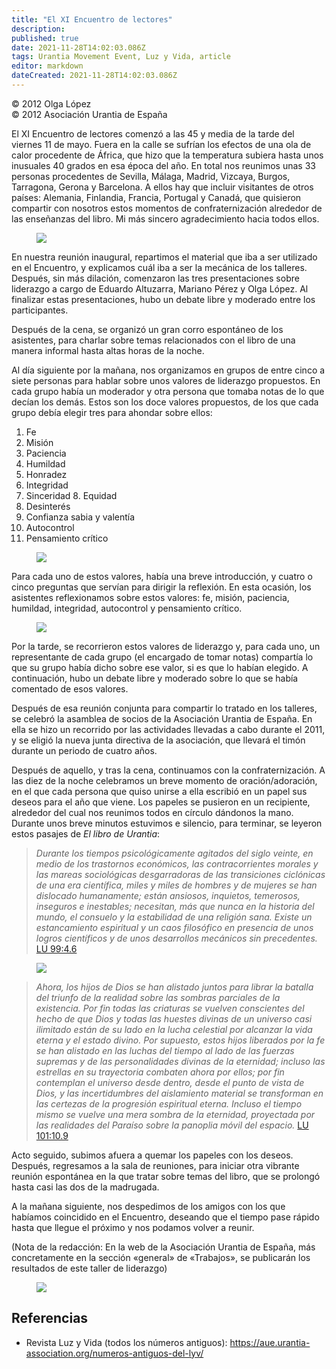 ```yaml
---
title: "El XI Encuentro de lectores"
description: 
published: true
date: 2021-11-28T14:02:03.086Z
tags: Urantia Movement Event, Luz y Vida, article
editor: markdown
dateCreated: 2021-11-28T14:02:03.086Z
---
```


<p class="v-card v-sheet theme--light grey lighten-3 px-2">© 2012 Olga López<br>© 2012 Asociación Urantia de España</p>

El XI Encuentro de lectores comenzó a las 45 y media de la tarde del viernes 11 de mayo. Fuera en la calle se sufrían los efectos de una ola de calor procedente de África, que hizo que la temperatura subiera hasta unos inusuales 40 grados en esa época del año. En total nos reunimos unas 33 personas procedentes de Sevilla, Málaga, Madrid, Vizcaya, Burgos, Tarragona, Gerona y Barcelona. A ellos hay que incluir visitantes de otros países: Alemania, Finlandia, Francia, Portugal y Canadá, que quisieron compartir con nosotros estos momentos de confraternización alrededor de las enseñanzas del libro. Mi más sincero agradecimiento hacia todos ellos.

<figure id="Figure_1" class="image urantiapedia">
<img src="/image/article/Luz_y_Vida/LyV29/02.jpg">
</figure>

En nuestra reunión inaugural, repartimos el material que iba a ser utilizado en el Encuentro, y explicamos cuál iba a ser la mecánica de los talleres. Después, sin más dilación, comenzaron las tres presentaciones sobre liderazgo a cargo de Eduardo Altuzarra, Mariano Pérez y Olga López. Al finalizar estas presentaciones, hubo un debate libre y moderado entre los participantes.

Después de la cena, se organizó un gran corro espontáneo de los asistentes, para charlar sobre temas relacionados con el libro de una manera informal hasta altas horas de la noche.

Al día siguiente por la mañana, nos organizamos en grupos de entre cinco a siete personas para hablar sobre unos valores de liderazgo propuestos. En cada grupo había un moderador y otra persona que tomaba notas de lo que decían los demás. Estos son los doce valores propuestos, de los que cada grupo debía elegir tres para ahondar sobre ellos:

1. Fe
2. Misión
3. Paciencia
4. Humildad
5. Honradez
6. Integridad
7. Sinceridad 8. Equidad
8. Desinterés
9. Confianza sabia y valentía
10. Autocontrol
11. Pensamiento crítico 

<figure id="Figure_2" class="image urantiapedia">
<img src="/image/article/Luz_y_Vida/LyV29/01.jpg">
</figure>

Para cada uno de estos valores, había una breve introducción, y cuatro o cinco preguntas que servían para dirigir la reflexión. En esta ocasión, los asistentes reflexionamos sobre estos valores: fe, misión, paciencia, humildad, integridad, autocontrol y pensamiento crítico.

<figure id="Figure_3" class="image urantiapedia">
<img src="/image/article/Luz_y_Vida/LyV29/03.jpg">
</figure>

Por la tarde, se recorrieron estos valores de liderazgo y, para cada uno, un representante de cada grupo (el encargado de tomar notas) compartía lo que su grupo había dicho sobre ese valor, si es que lo habían elegido. A continuación, hubo un debate libre y moderado sobre lo que se había comentado de esos valores.

Después de esa reunión conjunta para compartir lo tratado en los talleres, se celebró la asamblea de socios de la Asociación Urantia de España. En ella se hizo un recorrido por las actividades llevadas a cabo durante el 2011, y se eligió la nueva junta directiva de la asociación, que llevará el timón durante un periodo de cuatro años.

Después de aquello, y tras la cena, continuamos con la confraternización. A las diez de la noche celebramos un breve momento de oración/adoración, en el que cada persona que quiso unirse a ella escribió en un papel sus deseos para el año que viene. Los papeles se pusieron en un recipiente, alrededor del cual nos reunimos todos en círculo dándonos la mano. Durante unos breve minutos estuvimos e silencio, para terminar, se leyeron estos pasajes de _El libro de Urantia_:

> _Durante los tiempos psicológicamente agitados del siglo veinte, en medio de los trastornos económicos, las contracorrientes morales y las mareas sociológicas desgarradoras de las transiciones ciclónicas de una era científica, miles y miles de hombres y de mujeres se han dislocado humanamente; están ansiosos, inquietos, temerosos, inseguros e inestables; necesitan, más que nunca en la historia del mundo, el consuelo y la estabilidad de una religión sana. Existe un estancamiento espiritual y un caos filosófico en presencia de unos logros científicos y de unos desarrollos mecánicos sin precedentes._ [LU 99:4.6](/es/The_Urantia_Book/99#p4_6)

<figure id="Figure_4" class="image urantiapedia">
<img src="/image/article/Luz_y_Vida/LyV29/04.jpg">
</figure>

> _Ahora, los hijos de Dios se han alistado juntos para librar la batalla del triunfo de la realidad sobre las sombras parciales de la existencia. Por fin todas las criaturas se vuelven conscientes del hecho de que Dios y todas las huestes divinas de un universo casi ilimitado están de su lado en la lucha celestial por alcanzar la vida eterna y el estado divino. Por supuesto, estos hijos liberados por la fe se han alistado en las luchas del tiempo al lado de las fuerzas supremas y de las personalidades divinas de la eternidad; incluso las estrellas en su trayectoria combaten ahora por ellos; por fin contemplan el universo desde dentro, desde el punto de vista de Dios, y las incertidumbres del aislamiento material se transforman en las certezas de la progresión espiritual eterna. Incluso el tiempo mismo se vuelve una mera sombra de la eternidad, proyectada por las realidades del Paraíso sobre la panoplia móvil del espacio._ [LU 101:10.9](/es/The_Urantia_Book/101#p10_9)

Acto seguido, subimos afuera a quemar los papeles con los deseos. Después, regresamos a la sala de reuniones, para iniciar otra vibrante reunión espontánea en la que tratar sobre temas del libro, que se prolongó hasta casi las dos de la madrugada.

A la mañana siguiente, nos despedimos de los amigos con los que habíamos coincidido en el Encuentro, deseando que el tiempo pase rápido hasta que llegue el próximo y nos podamos volver a reunir.

(Nota de la redacción: En la web de la Asociación Urantia de España, más concretamente en la sección «general» de «Trabajos», se publicarán los resultados de este taller de liderazgo)

<figure id="Figure_5" class="image urantiapedia">
<img src="/image/article/Luz_y_Vida/LyV29/05.jpg">
</figure>

## Referencias

- Revista Luz y Vida (todos los números antiguos): https://aue.urantia-association.org/numeros-antiguos-del-lyv/